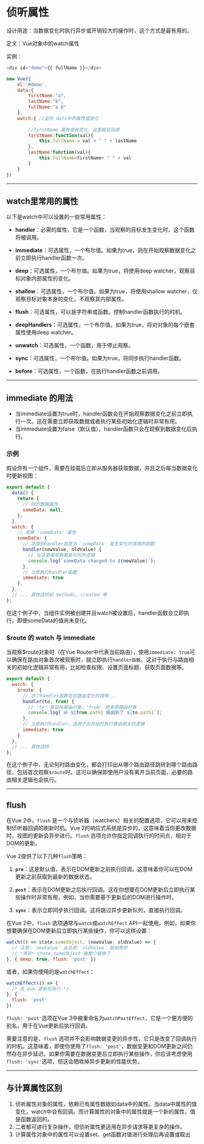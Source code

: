 # 侦听属性

设计用途：当数据变化时执行异步或开销较大的操作时，这个方式是最有用的。

定义：Vue对象中的watch属性

实例：

```javascript
<div id="demo">{{ fullName }}</div>

new Vue({
    el:'#demo',
    data:{
        firstName:"a",
        lastName:"b",
        fullName:"a b"
    },
    watch:{ //监听 data中的属性值变化
       
        //firstName 属性值有变化，这里就会回调
        firstName:function(val){
            this.fullName = val + " " + lastName
        },
        lastName:function(val){
            this.fullName=firstName+ " " + val
        }
    }
})
```

---

## watch里常用的属性

以下是watch中可以设置的一些常用属性：

* **handler**：必需的属性，它是一个函数，当观察的目标发生变化时，这个函数将被调用。

* **immediate**：可选属性，一个布尔值。如果为true，则在开始观察数据变化之前立即执行handler函数一次。

* **deep**：可选属性，一个布尔值。如果为true，将使用deep watcher，观察目标对象内部属性的变化。

* **shallow**：可选属性，一个布尔值。如果为true，将使用shallow watcher，仅观察目标对象本身的变化，不观察其内部属性。

* **flush**：可选属性，可以是字符串或函数。控制handler函数执行的时机。

* **deepHandlers**：可选属性，一个布尔值。如果为true，将对对象的每个嵌套属性使用deep watcher。

* **unwatch**：可选属性，一个函数，用于停止观察。

* **sync**：可选属性，一个布尔值。如果为true，将同步执行handler函数。

* **before**：可选属性，一个函数，在执行handler函数之前调用。

---

## immediate 的用法

* 当immediate设置为true时，handler函数会在开始观察数据变化之前立即执行一次。这在需要立即获取数据或者执行某些初始化逻辑时非常有用。
* 当immediate设置为false（默认值），handler函数只会在观察到数据变化后执行。

### 示例

假设你有一个组件，需要在挂载后立即从服务器获取数据，并且之后每当数据变化时更新视图：

```js
export default {
  data() {
    return {
      // 你的数据属性
      someData: null,
    };
  },
  watch: {
    // 观察 'someData' 属性
    someData: {
      // 这里的handler就是当 'someData' 发生变化时调用的函数
      handler(newValue, oldValue) {
        // 在这里编写数据变化时的逻辑
        console.log(`someData changed to ${newValue}`);
      },
      // 立即执行handler函数
      immediate: true
    },
  },
  // ... 其他选项如 methods, created 等
};
```

在这个例子中，当组件实例被创建并且watch被设置后，handler函数会立即执行，即使someData的值尚未变化。

### $route 的 watch 与 immediate

当观察$route对象时（在Vue Router中代表当前路由），使用`immediate: true`可以确保在路由对象首次被观察时，就立即执行`handler函数`。这对于执行与路由相关的初始化逻辑非常有用，比如检查权限、设置页面标题、获取页面数据等。

```js
export default {
  watch: {
    $route: {
      // 这个handler函数会在路由变化时调用...
      handler(to, from) {
        // 'to' 是目标路由对象，'from' 是来源路由对象
        console.log(`从 ${from.path} 路由到了 ${to.path}`);
      },
      // 立即执行handler，适用于在开始时执行路由相关的逻辑
      immediate: true
    }
  },
  // ... 其他选项
};
```

在这个例子中，无论何时路由变化，都会打印出从哪个路由路径跳转到哪个路由路径，包括首次观察`$route`时。这可以确保即使用户没有离开当前页面，必要的路由相关逻辑也会执行。

---

## flush

在Vue 2中，`flush` 是一个与侦听器（watchers）相关的配置选项，它可以用来控制侦听器回调的刷新时机。Vue 2的响应式系统是异步的，这意味着当你更改数据时，视图的更新会异步进行。`flush` 选项允许你指定回调执行的时间点，相对于DOM的更新。

Vue 2提供了以下几种`flush`策略：

1. **`pre`**：这是默认值，表示在DOM更新之前执行回调。这意味着你可以在DOM更新之前获取到最新的数据状态。

2. **`post`**：表示在DOM更新之后执行回调。这在你想要在DOM更新后立即执行某些操作时非常有用，例如，当你需要基于更新后的DOM进行操作时。

3. **`sync`**：表示立即同步执行回调。这将跳过异步更新队列，直接执行回调。

在Vue 2中，`flush` 选项通常与`watch`或`watchEffect` API一起使用。例如，如果你想要确保在DOM更新后立即执行某些操作，你可以这样设置：

```javascript
watch(() => state.someObject, (newValue, oldValue) => {
  // 注意：`newValue` 此处和 `oldValue` 是相等的
  // *除非* state.someObject 被整个替换了
}, { deep: true, flush: 'post' })
```

或者，如果你使用的是`watchEffect`：

```javascript
watchEffect(() => {
  /* 在 Vue 更新后执行 */
}, {
  flush: 'post'
})
```

`flush: 'post'`选项在Vue 3中被重命名为`watchPostEffect`，它是一个更方便的别名，用于在Vue更新后执行回调。

需要注意的是，`flush` 选项并不会影响数据变更的异步性，它只是改变了回调执行的时机。这意味着，即使你使用了`flush: 'post'`，数据变更和DOM更新之间仍然存在异步延迟。如果你需要在数据变更后立即执行某些操作，你应该考虑使用`flush: 'sync'`选项，但这会牺牲掉异步更新的性能优势。

---

## 与计算属性区别

1. 侦听属性对象的属性，依赖已有属性数据如data中的属性。当data中属性的值变化，watch中会有回调。而计算属性的对象中的属性就是一个新的属性，值是函数返回的。
2. 二者都可进行复杂操作，但侦听属性更适用在异步请求等更复杂的操作。
3. 计算属性对象中的属性可以设置set、get函数对值进行处理后再设置或取出
